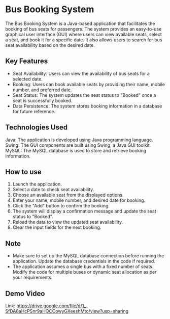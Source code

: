 # Bus Booking System
The Bus Booking System is a Java-based application that facilitates the booking of bus seats for passengers. The system provides an easy-to-use graphical user interface (GUI) where users can view available seats, select a seat, and book it for a specific date. It also allows users to search for bus seat availability based on the desired date.

## Key Features
- Seat Availability: Users can view the availability of bus seats for a selected date.
- Booking: Users can book available seats by providing their name, mobile number, and preferred date.
- Seat Status: The system updates the seat status to "Booked" once a seat is successfully booked.
- Data Persistence: The system stores booking information in a database for future reference.

## Technologies Used
Java: The application is developed using Java programming language.
Swing: The GUI components are built using Swing, a Java GUI toolkit.
MySQL: The MySQL database is used to store and retrieve booking information.

## How to use
1. Launch the application.
2. Select a date to check seat availability.
3. Choose an available seat from the displayed options.
4. Enter your name, mobile number, and desired date for booking.
5. Click the "Add" button to confirm the booking.
6. The system will display a confirmation message and update the seat status to "Booked".
7. Reload the data to view the updated seat availability.
8. Clear the input fields for the next booking.

## Note
- Make sure to set up the MySQL database connection before running the application. Update the database credentials in the code if required.
- The application assumes a single bus with a fixed number of seats. Modify the code for multiple buses or dynamic seat allocation as per your requirements.

## Demo Video
Link: https://drive.google.com/file/d/1_-SfDA8aHcPSnr9aHQCCowyGXeeshMto/view?usp=sharing
